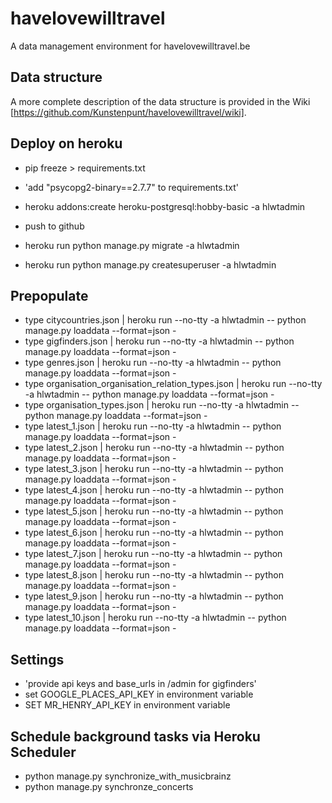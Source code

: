 # havelovewilltravel
A data management environment for havelovewilltravel.be

## Data structure

A more complete description of the data structure is provided in the Wiki [https://github.com/Kunstenpunt/havelovewilltravel/wiki].

## Deploy on heroku

- pip freeze > requirements.txt
- 'add "psycopg2-binary==2.7.7" to requirements.txt'

- heroku addons:create heroku-postgresql:hobby-basic -a hlwtadmin

- push to github

- heroku run python manage.py migrate -a hlwtadmin
- heroku run python manage.py createsuperuser -a hlwtadmin

## Prepopulate
- type citycountries.json | heroku run --no-tty -a hlwtadmin -- python manage.py loaddata --format=json -
- type gigfinders.json | heroku run --no-tty -a hlwtadmin -- python manage.py loaddata --format=json -
- type genres.json | heroku run --no-tty -a hlwtadmin -- python manage.py loaddata --format=json -
- type organisation_organisation_relation_types.json | heroku run --no-tty -a hlwtadmin -- python manage.py loaddata --format=json -
- type organisation_types.json | heroku run --no-tty -a hlwtadmin -- python manage.py loaddata --format=json -
- type latest_1.json | heroku run --no-tty -a hlwtadmin -- python manage.py loaddata --format=json -
- type latest_2.json | heroku run --no-tty -a hlwtadmin -- python manage.py loaddata --format=json -
- type latest_3.json | heroku run --no-tty -a hlwtadmin -- python manage.py loaddata --format=json -
- type latest_4.json | heroku run --no-tty -a hlwtadmin -- python manage.py loaddata --format=json -
- type latest_5.json | heroku run --no-tty -a hlwtadmin -- python manage.py loaddata --format=json -
- type latest_6.json | heroku run --no-tty -a hlwtadmin -- python manage.py loaddata --format=json -
- type latest_7.json | heroku run --no-tty -a hlwtadmin -- python manage.py loaddata --format=json -
- type latest_8.json | heroku run --no-tty -a hlwtadmin -- python manage.py loaddata --format=json -
- type latest_9.json | heroku run --no-tty -a hlwtadmin -- python manage.py loaddata --format=json -
- type latest_10.json | heroku run --no-tty -a hlwtadmin -- python manage.py loaddata --format=json -

## Settings
- 'provide api keys and base_urls in /admin for gigfinders'
- set GOOGLE_PLACES_API_KEY in environment variable
- SET MR_HENRY_API_KEY in environment variable


## Schedule background tasks via Heroku Scheduler
- python manage.py synchronize_with_musicbrainz
- python manage.py synchronze_concerts